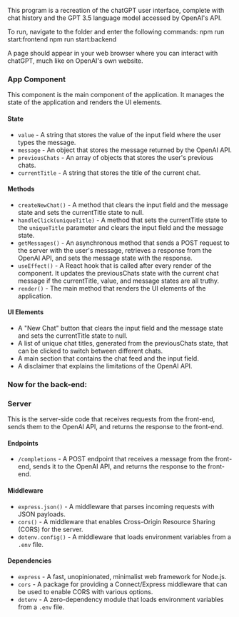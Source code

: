 This program is a recreation of the chatGPT user interface, complete with chat history and the GPT 3.5 language model accessed by OpenAI's API.

To run, navigate to the folder and enter the following commands:
npm run start:frontend
npm run start:backend

A page should appear in your web browser where you can interact with chatGPT, much like on OpenAI's own website.

### App Component

This component is the main component of the application. It manages the state of the application and renders the UI elements. 

#### State
- `value` - A string that stores the value of the input field where the user types the message.
- `message` - An object that stores the message returned by the OpenAI API.
- `previousChats` - An array of objects that stores the user's previous chats.
- `currentTitle` - A string that stores the title of the current chat.

#### Methods
- `createNewChat()` - A method that clears the input field and the message state and sets the currentTitle state to null.
- `handleClick(uniqueTitle)` - A method that sets the currentTitle state to the `uniqueTitle` parameter and clears the input field and the message state.
- `getMessages()` - An asynchronous method that sends a POST request to the server with the user's message, retrieves a response from the OpenAI API, and sets the message state with the response.
- `useEffect()` - A React hook that is called after every render of the component. It updates the previousChats state with the current chat message if the currentTitle, value, and message states are all truthy.
- `render()` - The main method that renders the UI elements of the application.

#### UI Elements
- A "New Chat" button that clears the input field and the message state and sets the currentTitle state to null.
- A list of unique chat titles, generated from the previousChats state, that can be clicked to switch between different chats.
- A main section that contains the chat feed and the input field.
- A disclaimer that explains the limitations of the OpenAI API.

### Now for the back-end:

### Server
This is the server-side code that receives requests from the front-end, sends them to the OpenAI API, and returns the response to the front-end.

#### Endpoints
- `/completions` - A POST endpoint that receives a message from the front-end, sends it to the OpenAI API, and returns the response to the front-end.

#### Middleware
- `express.json()` - A middleware that parses incoming requests with JSON payloads.
- `cors()` - A middleware that enables Cross-Origin Resource Sharing (CORS) for the server.
- `dotenv.config()` - A middleware that loads environment variables from a `.env` file.

#### Dependencies
- `express` - A fast, unopinionated, minimalist web framework for Node.js.
- `cors` - A package for providing a Connect/Express middleware that can be used to enable CORS with various options.
- `dotenv` - A zero-dependency module that loads environment variables from a `.env` file.
